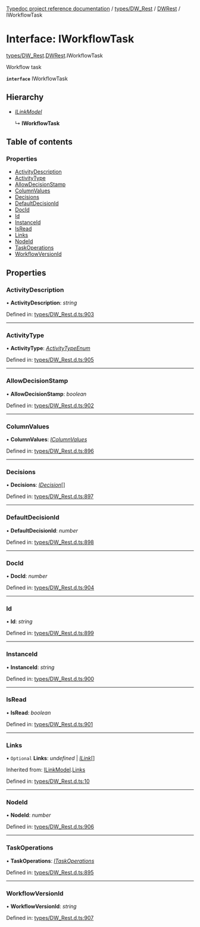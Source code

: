 [Typedoc project reference documentation](../README.md) / [types/DW_Rest](../modules/types_dw_rest.md) / [DWRest](../modules/types_dw_rest.dwrest.md) / IWorkflowTask

# Interface: IWorkflowTask

[types/DW_Rest](../modules/types_dw_rest.md).[DWRest](../modules/types_dw_rest.dwrest.md).IWorkflowTask

Workflow task

**`interface`** IWorkflowTask

## Hierarchy

* [*ILinkModel*](types_dw_rest.dwrest.ilinkmodel.md)

  ↳ **IWorkflowTask**

## Table of contents

### Properties

- [ActivityDescription](types_dw_rest.dwrest.iworkflowtask.md#activitydescription)
- [ActivityType](types_dw_rest.dwrest.iworkflowtask.md#activitytype)
- [AllowDecisionStamp](types_dw_rest.dwrest.iworkflowtask.md#allowdecisionstamp)
- [ColumnValues](types_dw_rest.dwrest.iworkflowtask.md#columnvalues)
- [Decisions](types_dw_rest.dwrest.iworkflowtask.md#decisions)
- [DefaultDecisionId](types_dw_rest.dwrest.iworkflowtask.md#defaultdecisionid)
- [DocId](types_dw_rest.dwrest.iworkflowtask.md#docid)
- [Id](types_dw_rest.dwrest.iworkflowtask.md#id)
- [InstanceId](types_dw_rest.dwrest.iworkflowtask.md#instanceid)
- [IsRead](types_dw_rest.dwrest.iworkflowtask.md#isread)
- [Links](types_dw_rest.dwrest.iworkflowtask.md#links)
- [NodeId](types_dw_rest.dwrest.iworkflowtask.md#nodeid)
- [TaskOperations](types_dw_rest.dwrest.iworkflowtask.md#taskoperations)
- [WorkflowVersionId](types_dw_rest.dwrest.iworkflowtask.md#workflowversionid)

## Properties

### ActivityDescription

• **ActivityDescription**: *string*

Defined in: [types/DW_Rest.d.ts:903](https://github.com/DocuWare/REST-Sample-TS/blob/6171aa8/src/types/DW_Rest.d.ts#L903)

___

### ActivityType

• **ActivityType**: [*ActivityTypeEnum*](../enums/types_dw_rest.dwrest.activitytypeenum.md)

Defined in: [types/DW_Rest.d.ts:905](https://github.com/DocuWare/REST-Sample-TS/blob/6171aa8/src/types/DW_Rest.d.ts#L905)

___

### AllowDecisionStamp

• **AllowDecisionStamp**: *boolean*

Defined in: [types/DW_Rest.d.ts:902](https://github.com/DocuWare/REST-Sample-TS/blob/6171aa8/src/types/DW_Rest.d.ts#L902)

___

### ColumnValues

• **ColumnValues**: [*IColumnValues*](types_dw_rest.dwrest.icolumnvalues.md)

Defined in: [types/DW_Rest.d.ts:896](https://github.com/DocuWare/REST-Sample-TS/blob/6171aa8/src/types/DW_Rest.d.ts#L896)

___

### Decisions

• **Decisions**: [*IDecision*](types_dw_rest.dwrest.idecision.md)[]

Defined in: [types/DW_Rest.d.ts:897](https://github.com/DocuWare/REST-Sample-TS/blob/6171aa8/src/types/DW_Rest.d.ts#L897)

___

### DefaultDecisionId

• **DefaultDecisionId**: *number*

Defined in: [types/DW_Rest.d.ts:898](https://github.com/DocuWare/REST-Sample-TS/blob/6171aa8/src/types/DW_Rest.d.ts#L898)

___

### DocId

• **DocId**: *number*

Defined in: [types/DW_Rest.d.ts:904](https://github.com/DocuWare/REST-Sample-TS/blob/6171aa8/src/types/DW_Rest.d.ts#L904)

___

### Id

• **Id**: *string*

Defined in: [types/DW_Rest.d.ts:899](https://github.com/DocuWare/REST-Sample-TS/blob/6171aa8/src/types/DW_Rest.d.ts#L899)

___

### InstanceId

• **InstanceId**: *string*

Defined in: [types/DW_Rest.d.ts:900](https://github.com/DocuWare/REST-Sample-TS/blob/6171aa8/src/types/DW_Rest.d.ts#L900)

___

### IsRead

• **IsRead**: *boolean*

Defined in: [types/DW_Rest.d.ts:901](https://github.com/DocuWare/REST-Sample-TS/blob/6171aa8/src/types/DW_Rest.d.ts#L901)

___

### Links

• `Optional` **Links**: *undefined* \| [*ILink*](types_dw_rest.dwrest.ilink.md)[]

Inherited from: [ILinkModel](types_dw_rest.dwrest.ilinkmodel.md).[Links](types_dw_rest.dwrest.ilinkmodel.md#links)

Defined in: [types/DW_Rest.d.ts:10](https://github.com/DocuWare/REST-Sample-TS/blob/6171aa8/src/types/DW_Rest.d.ts#L10)

___

### NodeId

• **NodeId**: *number*

Defined in: [types/DW_Rest.d.ts:906](https://github.com/DocuWare/REST-Sample-TS/blob/6171aa8/src/types/DW_Rest.d.ts#L906)

___

### TaskOperations

• **TaskOperations**: [*ITaskOperations*](types_dw_rest.dwrest.itaskoperations.md)

Defined in: [types/DW_Rest.d.ts:895](https://github.com/DocuWare/REST-Sample-TS/blob/6171aa8/src/types/DW_Rest.d.ts#L895)

___

### WorkflowVersionId

• **WorkflowVersionId**: *string*

Defined in: [types/DW_Rest.d.ts:907](https://github.com/DocuWare/REST-Sample-TS/blob/6171aa8/src/types/DW_Rest.d.ts#L907)
